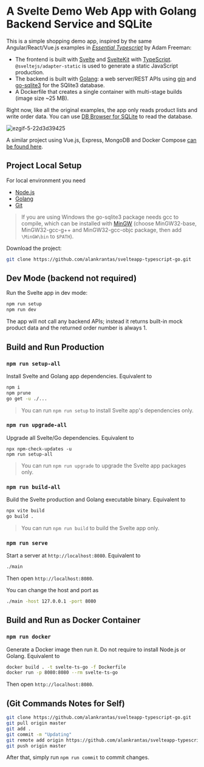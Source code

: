 # A Svelte Demo Web App with Golang Backend Service and SQLite

This is a simple shopping demo app, inspired by the same Angular/React/Vue.js examples in <i>[Essential Typescript](https://github.com/Apress/essential-typescript-4)</i> by Adam Freeman:

- The frontend is built with [Svelte](https://svelte.dev/) and [SvelteKit](https://kit.svelte.dev/) with [TypeScript](https://www.typescriptlang.org/). `@sveltejs/adapter-static` is used to generate a static JavaScript production.
- The backend is built with [Golang](https://go.dev/): a web server/REST APIs using [gin](https://github.com/gin-gonic/gin) and [go-sqlite3](https://github.com/mattn/go-sqlite3) for the SQlite3 database.
- A Dockerfile that creates a single container with multi-stage builds (image size ~25 MB).

Right now, like all the original examples, the app only reads product lists and write order data. You can use [DB Browser for SQLite](https://sqlitebrowser.org/) to read the database.

![ezgif-5-22d3d39425](https://user-images.githubusercontent.com/44191076/148008744-14f89c9d-5343-483a-8bdc-c05618a84acc.gif)

A similar project using Vue.js, Express, MongoDB and Docker Compose [can be found here](https://github.com/alankrantas/vueapp-typescript-express).

## Project Local Setup

For local environment you need

- [Node.js](https://nodejs.org/en/download/)
- [Golang](https://go.dev/dl/)
- [Git](https://git-scm.com/download/win)

> If you are using Windows the go-sqlite3 package needs gcc to compile, which can be installed with [MinGW](https://sourceforge.net/projects/mingw/) (choose MinGW32-base, MinGW32-gcc-g++ and MinGW32-gcc-objc package, then add `\MinGW\bin` to `$PATH`).

Download the project:

```bash
git clone https://github.com/alankrantas/svelteapp-typescript-go.git
```

## Dev Mode (backend not required)

Run the Svelte app in dev mode:

```bash
npm run setup
npm run dev
```

The app will not call any backend APIs; instead it returns built-in mock product data and the returned order number is always 1.

## Build and Run Production

### `npm run setup-all`

Install Svelte and Golang app dependencies. Equivalent to

```bash
npm i
npm prune
go get -u ./...
```

> You can run `npm run setup` to install Svelte app's dependencies only.

### `npm run upgrade-all`

Upgrade all Svelte/Go dependencies. Equivalent to

```
npx npm-check-updates -u
npm run setup-all
```

> You can run `npm run upgrade` to upgrade the Svelte app packages only.

### `npm run build-all`

Build the Svelte production and Golang executable binary. Equivalent to

```bash
npx vite build
go build .
```

> You can run `npm run build` to build the Svelte app only.

### `npm run serve`

Start a server at `http://localhost:8080`. Equivalent to

```bash
./main
```

Then open `http://localhost:8080`.

You can change the host and port as

```bash
./main -host 127.0.0.1 -port 8080
```

## Build and Run as Docker Container

### `npm run docker`

Generate a Docker image then run it. Do not require to install Node.js or Golang. Equivalent to

```bash
docker build . -t svelte-ts-go -f Dockerfile
docker run -p 8080:8080 --rm svelte-ts-go
```

Then open `http://localhost:8080`.

## (Git Commands Notes for Self)

```bash
git clone https://github.com/alankrantas/svelteapp-typescript-go.git
git pull origin master
git add .
git commit -m "Updating"
git remote add origin https://github.com/alankrantas/svelteapp-typescript-go.git
git push origin master
```

After that, simply run `npm run commit` to commit changes.
